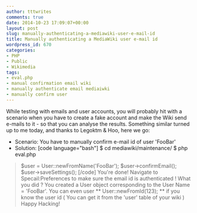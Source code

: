 ```yaml
---
author: tttwrites
comments: true
date: 2014-10-23 17:09:07+00:00
layout: post
slug: manually-authenticating-a-mediawiki-user-e-mail-id
title: Manually authenticating a MediaWiki user e-mail id
wordpress_id: 670
categories:
- PHP
- Public
- Wikimedia
tags:
- eval.php
- manual confirmation email wiki
- manually authenticate email mediaiwki
- manually confirm user
---
```


While testing with emails and user accounts, you will probably hit with a scenario when you have to create a fake account and make the Wiki send e-mails to it - so that you can analyse the results. Something similar turned up to me today, and thanks to Legoktm & Hoo, here we go:
* Scenario:
You have to manually confirm e-mail id of user 'FooBar'
* Solution: 
[code language="bash"]
$ cd mediawiki/maintenance/
$ php eval.php 
> $user = User::newFromName('FooBar');
> $user->confirmEmail();
> $user->saveSettings();
[/code]
You're done! Navigate to Specail:Preferences to make sure the email id is authenticated ! 
What you did ? You created a User object corresponding to the User Name = 'FooBar'. You can even user ** User::newFromId(123); ** if you know the user id ( You can get it from the 'user' table of your wiki )
Happy Hacking!
